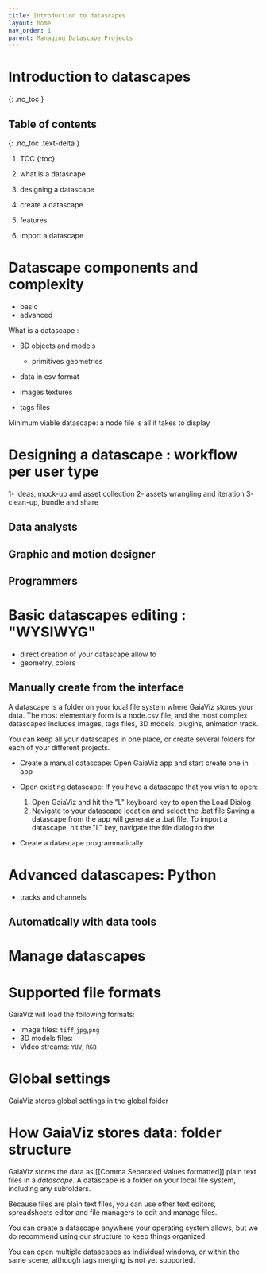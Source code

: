 ```yaml
---
title: Introduction to datascapes
layout: home
nav_order: 1
parent: Managing Datascape Projects
---
```

# Introduction to datascapes
{: .no_toc }

## Table of contents
{: .no_toc .text-delta }

1. TOC
{:toc}




3. what is a datascape
4. designing a datascape
5. create a datascape
6. features
7. import a datascape



# Datascape components and complexity

- basic 
- advanced

What is a datascape :
- 3D objects and models
	- primitives geometries
- data in csv format
- images textures

- tags files

Minimum viable datascape: a node file is all it takes to display 

# Designing a datascape : workflow per user type
1- ideas, mock-up and asset collection
2- assets wrangling and iteration
3- clean-up, bundle and share

## Data analysts

## Graphic and motion designer
## Programmers

# Basic datascapes editing : "WYSIWYG"

- direct creation of your datascape allow to 
- geometry, colors

## Manually create from the interface


A datascape is a folder on your local file system where GaiaViz stores your data.
The most elementary form is a node.csv file, and the most complex datascapes includes images, tags files, 3D models, plugins, animation track.

You can keep all your datascapes in one place, or create several folders for each of your different projects.


- Create a manual datascape: 
	Open GaiaViz app and start create one in app

- Open existing datascape: If you have a datascape that you wish to open:
	1. Open GaiaViz and hit the "L" keyboard key to open the Load Dialog
	2. Navigate to your datascape location and select the .bat file
Saving a datascape from the app will generate a .bat file.
To import a datascape, hit the "L" key, navigate the file dialog to the 

- Create a datascape programmatically





# Advanced datascapes: Python
- tracks and channels

## Automatically with data tools



# Manage datascapes

# Supported file formats

GaiaViz will load the following formats:
- Image files: `tiff`,`jpg`,`png`
- 3D models files: 
- Video streams: `YUV`, `RGB`

# Global settings
GaiaViz stores global settings in the global folder


# How GaiaViz stores data: folder structure

GaiaViz stores the data as [[Comma Separated Values formatted]] plain text files in a *datascape*. A datascape is a folder on your local file system, including any subfolders.

Because files are plain text files, you can use other text editors, spreadsheets editor and file managers to edit and manage files.

You can create a datascape anywhere your operating system allows, but we do recommend using our structure to keep things organized.

You can open multiple datascapes as individual windows, or within the same scene, although tags merging is not yet supported.


